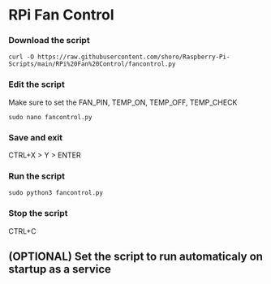 # RPi Fan Control

### Download the script

```
curl -O https://raw.githubusercontent.com/shoro/Raspberry-Pi-Scripts/main/RPi%20Fan%20Control/fancontrol.py
```

### Edit the script
Make sure to set the FAN_PIN, TEMP_ON, TEMP_OFF, TEMP_CHECK
```
sudo nano fancontrol.py
```

### Save and exit
CTRL+X > Y > ENTER

### Run the script

```
sudo python3 fancontrol.py
```

### Stop the script
CTRL+C

## (OPTIONAL) Set the script to run automaticaly on startup as a service


